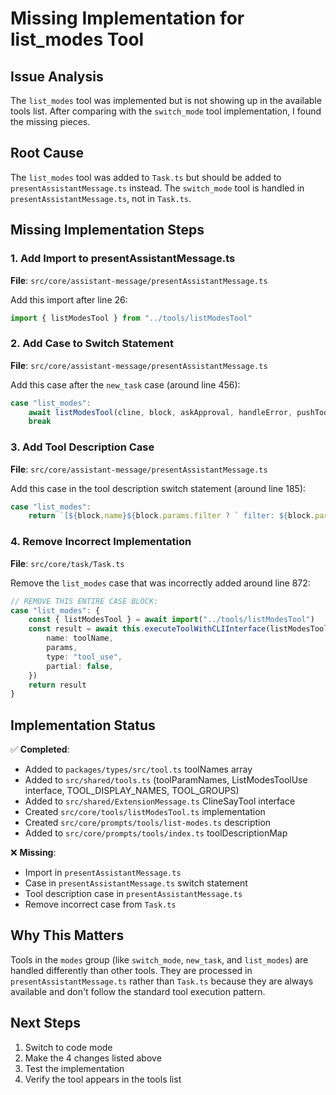 # Missing Implementation for list_modes Tool

## Issue Analysis

The `list_modes` tool was implemented but is not showing up in the available tools list. After comparing with the `switch_mode` tool implementation, I found the missing pieces.

## Root Cause

The `list_modes` tool was added to `Task.ts` but should be added to `presentAssistantMessage.ts` instead. The `switch_mode` tool is handled in `presentAssistantMessage.ts`, not in `Task.ts`.

## Missing Implementation Steps

### 1. Add Import to presentAssistantMessage.ts

**File**: `src/core/assistant-message/presentAssistantMessage.ts`

Add this import after line 26:

```typescript
import { listModesTool } from "../tools/listModesTool"
```

### 2. Add Case to Switch Statement

**File**: `src/core/assistant-message/presentAssistantMessage.ts`

Add this case after the `new_task` case (around line 456):

```typescript
case "list_modes":
    await listModesTool(cline, block, askApproval, handleError, pushToolResult, removeClosingTag)
    break
```

### 3. Add Tool Description Case

**File**: `src/core/assistant-message/presentAssistantMessage.ts`

Add this case in the tool description switch statement (around line 185):

```typescript
case "list_modes":
    return `[${block.name}${block.params.filter ? ` filter: ${block.params.filter}` : ""}]`
```

### 4. Remove Incorrect Implementation

**File**: `src/core/task/Task.ts`

Remove the `list_modes` case that was incorrectly added around line 872:

```typescript
// REMOVE THIS ENTIRE CASE BLOCK:
case "list_modes": {
    const { listModesTool } = await import("../tools/listModesTool")
    const result = await this.executeToolWithCLIInterface(listModesTool, {
        name: toolName,
        params,
        type: "tool_use",
        partial: false,
    })
    return result
}
```

## Implementation Status

✅ **Completed**:

- Added to `packages/types/src/tool.ts` toolNames array
- Added to `src/shared/tools.ts` (toolParamNames, ListModesToolUse interface, TOOL_DISPLAY_NAMES, TOOL_GROUPS)
- Added to `src/shared/ExtensionMessage.ts` ClineSayTool interface
- Created `src/core/tools/listModesTool.ts` implementation
- Created `src/core/prompts/tools/list-modes.ts` description
- Added to `src/core/prompts/tools/index.ts` toolDescriptionMap

❌ **Missing**:

- Import in `presentAssistantMessage.ts`
- Case in `presentAssistantMessage.ts` switch statement
- Tool description case in `presentAssistantMessage.ts`
- Remove incorrect case from `Task.ts`

## Why This Matters

Tools in the `modes` group (like `switch_mode`, `new_task`, and `list_modes`) are handled differently than other tools. They are processed in `presentAssistantMessage.ts` rather than `Task.ts` because they are always available and don't follow the standard tool execution pattern.

## Next Steps

1. Switch to code mode
2. Make the 4 changes listed above
3. Test the implementation
4. Verify the tool appears in the tools list
